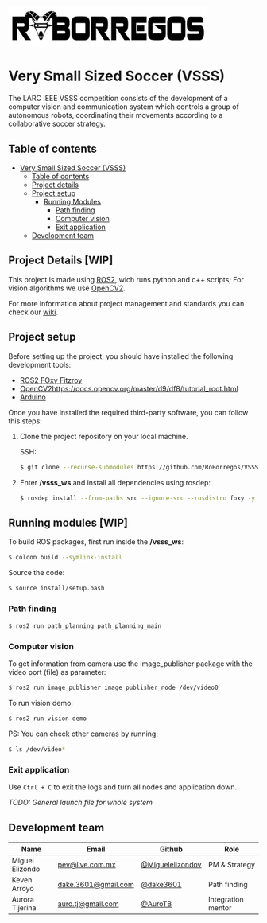 <img src="docs/images/roborregos_logo.png" width="400" ><img> 

# Very Small Sized Soccer (VSSS)           

The LARC IEEE VSSS competition consists of the development of a computer vision and communication system which controls a group of autonomous robots, coordinating their movements according to a collaborative soccer strategy.

## Table of contents

- [Very Small Sized Soccer (VSSS)](#very-small-sized-soccer-(vsss))
  - [Table of contents](#table-of-contents)
  - [Project details](#project-details-[wip])
  - [Project setup](#project-setup)
    - [Running Modules](#running-modules-[wip])
      - [Path finding](#path-finding)
      - [Computer vision](#computer-vision)
      - [Exit application](#exit-application)
  - [Development team](#development-team)

## Project Details [WIP]

This project is made using [ROS2](https://docs.ros.org/en/foxy/index.html), wich runs python and c++ scripts; For vision algorithms we use [OpenCV2](https://opencv.org/).

For more information about project management and standards you can check our [wiki](https://github.com/RoBorregos/VSSS/wiki).


## Project setup

Before setting up the project, you should have installed the following development tools:

- [ROS2 FOxy Fitzroy](https://docs.ros.org/en/foxy/Installation.html)
- [OpenCV2](https://docs.opencv.org/master/d9/df8/tutorial_root.html)https://docs.opencv.org/master/d9/df8/tutorial_root.html
- [Arduino](https://www.arduino.cc/en/software)

Once you have installed the required third-party software, you can follow this steps:

1. Clone the project repository on your local machine.

   SSH:

   ```bash
   $ git clone --recurse-submodules https://github.com/RoBorregos/VSSS.git
   ```

2. Enter __/vsss_ws__ and install all dependencies using rosdep:

   ```bash
   $ rosdep install --from-paths src --ignore-src --rosdistro foxy -y --skip-keys "console_bridge fastcdr fastrtps libopensplice67 libopensplice69 rti-connext-dds-5.3.1 urdfdom_headers"
   ```

## Running modules [WIP]

To build ROS packages, first run inside the __/vsss_ws__:

```bash
$ colcon build --symlink-install
```

Source the code:

```bash
$ source install/setup.bash
```

### Path finding

```bash
$ ros2 run path_planning path_planning_main
```

### Computer vision
To get information from camera use the image_publisher package with the video port (file) as parameter:

```bash
$ ros2 run image_publisher image_publisher_node /dev/video0
```

To run vision demo:

```bash
$ ros2 run vision demo 
```

PS: You can check other cameras by running:
```bash
$ ls /dev/video*
```

### Exit application
Use `Ctrl + C` to exit the logs and turn all nodes and application down.

*TODO: General launch file for whole system*

## Development team

| Name                    | Email                                                               | Github                                                       | Role      |
| ----------------------- | ------------------------------------------------------------------- | ------------------------------------------------------------ | --------- |
| Miguel Elizondo | [pev@live.com.mx](mailto:pev@live.com.mx) | [@Miguelelizondov](https://github.com/Miguelelizondov) | PM & Strategy |
| Keven Arroyo | [dake.3601@gmail.com](mailto:dake.3601@gmail.com) | [@dake3601](https://github.com/dake3601) | Path finding |
| Aurora Tijerina | [auro.tj@gmail.com](mailto:auro.tj@gmail.com)                       | [@AuroTB](https://github.com/aurotb)                         | Integration mentor |

